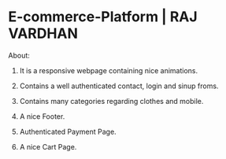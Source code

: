 # E-commerce-Platform | RAJ VARDHAN

About:

1. It is a responsive webpage containing nice animations.

2. Contains a well authenticated contact, login and sinup froms.

3. Contains many categories regarding clothes and mobile.

4. A nice Footer.

5. Authenticated Payment Page.

6. A nice Cart Page.
